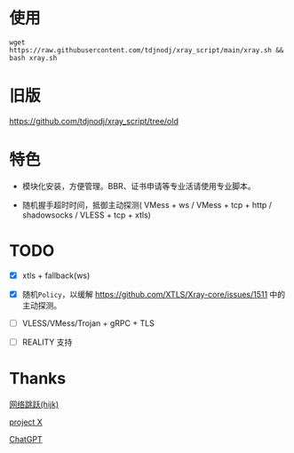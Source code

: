 # 使用

```shell
wget https://raw.githubusercontent.com/tdjnodj/xray_script/main/xray.sh && bash xray.sh
```

# 旧版

https://github.com/tdjnodj/xray_script/tree/old

# 特色

- 模块化安装，方便管理。BBR、证书申请等专业活请使用专业脚本。

- 随机握手超时时间，抵御主动探测( VMess + ws / VMess + tcp + http / shadowsocks / VLESS + tcp + xtls)

# TODO

- [x] xtls + fallback(ws)

- [x] 随机`Policy`，以缓解 https://github.com/XTLS/Xray-core/issues/1511 中的主动探测。

- [ ] VLESS/VMess/Trojan + gRPC + TLS

- [ ] REALITY 支持

# Thanks

[网络跳跃(hijk)](https://github.com/hijkpw)

[project X](https://xtls.github.io)

[ChatGPT](https://chat.openai.com)
